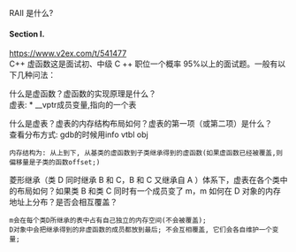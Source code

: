 RAII 是什么?

#### Section I.

https://www.v2ex.com/t/541477  
C++ 虚函数这是面试初、中级 C ++ 职位一个概率 95%以上的面试题。一般有以下几种问法：

什么是虚函数？虚函数的实现原理是什么？  
    虚表: * __vptr成员变量,指向的一个表  

什么是虚表？虚表的内存结构布局如何？虚表的第一项（或第二项）是什么？  
    查看分布方式: gdb的时候用info vtbl obj

    内存结构为: 从上到下, 从基类的虚函数到子类继承得到的虚函数(如果虚函数已经被覆盖,则偏移量是子类的函数offset;)

菱形继承（类 D 同时继承 B 和 C，B 和 C 又继承自 A ）体系下，虚表在各个类中的布局如何？如果类 B 和类 C 同时有一个成员变了 m，m 如何在 D 对象的内存地址上分布？是否会相互覆盖？

    m会在每个类D所继承的表中占有自己独立的内存空间(不会被覆盖);
    D对象中会把继承得到的非虚函数的成员都放到最后; 不会互相覆盖, 它们会各自维护一个变量;
